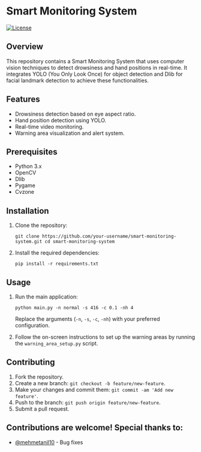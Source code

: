 Smart Monitoring System
=======================

[![License](https://img.shields.io/badge/license-MIT-blue.svg)](https://opensource.org/licenses/MIT)

Overview
--------

This repository contains a Smart Monitoring System that uses computer vision techniques to detect drowsiness and hand positions in real-time. It integrates YOLO (You Only Look Once) for object detection and Dlib for facial landmark detection to achieve these functionalities.

Features
--------

*   Drowsiness detection based on eye aspect ratio.
*   Hand position detection using YOLO.
*   Real-time video monitoring.
*   Warning area visualization and alert system.

Prerequisites
-------------

*   Python 3.x
*   OpenCV
*   Dlib
*   Pygame
*   Cvzone

Installation
------------

1.  Clone the repository:
    
    
    `git clone https://github.com/your-username/smart-monitoring-system.git cd smart-monitoring-system`
    
2.  Install the required dependencies:
    
    
    `pip install -r requirements.txt`
    

Usage
-----

1.  Run the main application:
    

    `python main.py -n normal -s 416 -c 0.1 -nh 4`
    
    Replace the arguments (`-n`, `-s`, `-c`, `-nh`) with your preferred configuration.
    
2.  Follow the on-screen instructions to set up the warning areas by running the `warning_area_setup.py` script.
    

Contributing
------------

1.  Fork the repository.
2.  Create a new branch: `git checkout -b feature/new-feature`.
3.  Make your changes and commit them: `git commit -am 'Add new feature'`.
4.  Push to the branch: `git push origin feature/new-feature`.
5.  Submit a pull request.


Contributions are welcome! Special thanks to:
------------

- [@mehmetanil10](https://github.com/mehmetanil10) - Bug fixes
